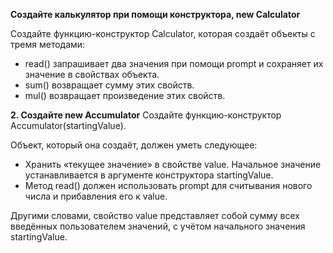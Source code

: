 **Создайте калькулятор при помощи конструктора, new Calculator**

Создайте функцию-конструктор Calculator, которая создаёт объекты с тремя методами:

* read() запрашивает два значения при помощи prompt и сохраняет их значение в свойствах объекта.
* sum() возвращает сумму этих свойств.
* mul() возвращает произведение этих свойств.


**2. Создайте new Accumulator**
Создайте функцию-конструктор Accumulator(startingValue).

Объект, который она создаёт, должен уметь следующее:
* Хранить «текущее значение» в свойстве value. Начальное значение устанавливается в аргументе конструктора startingValue.
* Метод read() должен использовать prompt для считывания нового числа и прибавления его к value.

Другими словами, свойство value представляет собой сумму всех введённых пользователем значений, с учётом начального значения startingValue.
